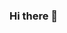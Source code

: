 ### Hi there 👋

<!--
**deniseurbanija/deniseurbanija** is a ✨ _special_ ✨ repository because its `README.md` (this file) appears on your GitHub profile.

Here are some ideas to get you started:

- 🤖 I´m currently learning frontend
- ✨ Studying computer science
- 💻 My linkedIn 


